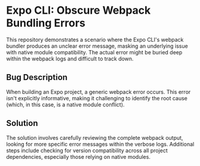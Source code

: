 # Expo CLI: Obscure Webpack Bundling Errors

This repository demonstrates a scenario where the Expo CLI's webpack bundler produces an unclear error message, masking an underlying issue with native module compatibility.  The actual error might be buried deep within the webpack logs and difficult to track down.

## Bug Description

When building an Expo project, a generic webpack error occurs. This error isn't explicitly informative, making it challenging to identify the root cause (which, in this case, is a native module conflict).

## Solution

The solution involves carefully reviewing the complete webpack output, looking for more specific error messages within the verbose logs.  Additional steps include checking for version compatibility across all project dependencies, especially those relying on native modules.